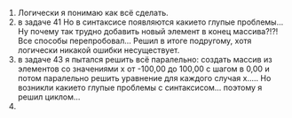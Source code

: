 1. Логически я понимаю как всё сделать.
2. в задаче 41 Но в синтаксисе появляются какието глупые проблемы... Ну почему так трудно добавить новый элемент в конец массива?!?! Все способы перепробовал... Решил в итоге подругому, хотя логически никакой ошибки несуществует.
3. в задаче 43 я пытался решить всё паралельно: создать массив из элементов со значениями х от -100,00 до 100,00 с шагом в 0,00 и потом паралельно решить уравнение для каждого случая х..... Но возникли какието глупые проблемы с синтаксисом... поэтому я решил циклом...
4. 